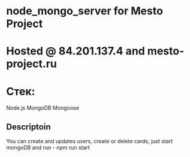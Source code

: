 # node_mongo_server for Mesto Project
# Hosted @ 84.201.137.4 and mesto-project.ru
# Стек:
Node.js
MongoDB
Mongoose

## Descriptoin

You can create and updates users, create or delete cards, just start mongoDB and run - npm run start
